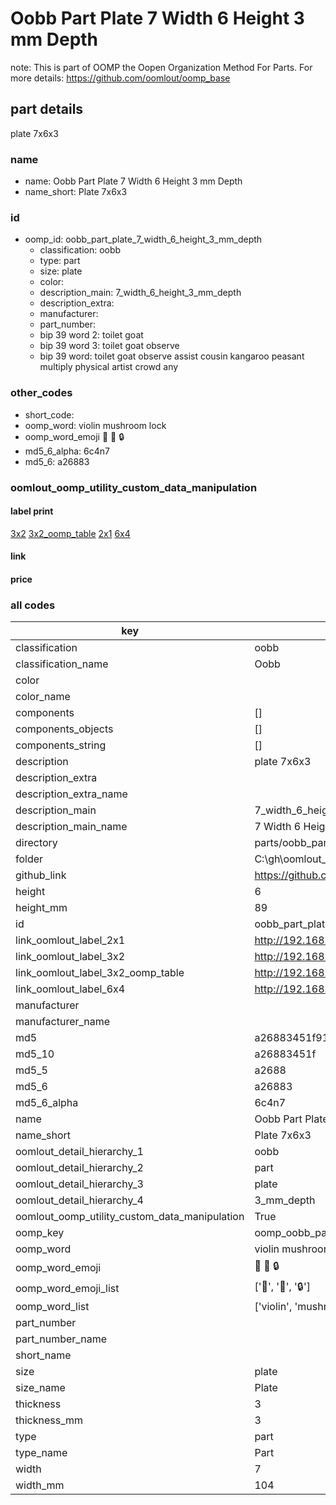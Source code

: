 # Oobb Part Plate 7 Width 6 Height 3 mm Depth  

note: This is part of OOMP the Oopen Organization Method For Parts. For more details: https://github.com/oomlout/oomp_base

##  part details
  



plate 7x6x3



### name
* name: Oobb Part Plate 7 Width 6 Height 3 mm Depth
* name_short: Plate 7x6x3 
### id
* oomp_id: oobb_part_plate_7_width_6_height_3_mm_depth
  * classification: oobb
  * type: part
  * size: plate
  * color: 
  * description_main: 7_width_6_height_3_mm_depth
  * description_extra: 
  * manufacturer: 
  * part_number: 
  * bip 39 word 2: toilet goat
  * bip 39 word 3: toilet goat observe
  * bip 39 word: toilet goat observe assist cousin kangaroo peasant multiply physical artist crowd any

### other_codes
* short_code: 
* oomp_word: violin mushroom lock
* oomp_word_emoji :violin: :mushroom: :lock:
* md5_6_alpha: 6c4n7
* md5_6: a26883






### oomlout_oomp_utility_custom_data_manipulation
#### label print
[3x2](http://192.168.1.245:1112/?label=oomp%206c4n7)
[3x2_oomp_table](http://192.168.1.108:1112/?label=oomp%206c4n7)
[2x1](http://192.168.1.242:1112/?label=oomp%206c4n7)
[6x4](http://192.168.1.55:1112/?label=oomp%206c4n7)    

#### link

                              

#### price







### all codes 
| key | value |  
| --- | --- |  
| classification | oobb |  
| classification_name | Oobb |  
| color |  |  
| color_name |  |  
| components | [] |  
| components_objects | [] |  
| components_string | [] |  
| description | plate 7x6x3 |  
| description_extra |  |  
| description_extra_name |  |  
| description_main | 7_width_6_height_3_mm_depth |  
| description_main_name | 7 Width 6 Height 3 mm Depth |  
| directory | parts/oobb_part_plate_7_width_6_height_3_mm_depth |  
| folder | C:\gh\oomlout_oobb_version_4_generated_parts\things\oobb_part_plate_7_width_6_height_3_mm_depth |  
| github_link | https://github.com/oomlout/oomlout_oomp_part_src/tree/main/parts/oobb_part_plate_7_width_6_height_3_mm_depth |  
| height | 6 |  
| height_mm | 89 |  
| id | oobb_part_plate_7_width_6_height_3_mm_depth |  
| link_oomlout_label_2x1 | http://192.168.1.242:1112/?label=oomp%206c4n7 |  
| link_oomlout_label_3x2 | http://192.168.1.245:1112/?label=oomp%206c4n7 |  
| link_oomlout_label_3x2_oomp_table | http://192.168.1.108:1112/?label=oomp%206c4n7 |  
| link_oomlout_label_6x4 | http://192.168.1.55:1112/?label=oomp%206c4n7 |  
| manufacturer |  |  
| manufacturer_name |  |  
| md5 | a26883451f917445e618b0dd30d9071e |  
| md5_10 | a26883451f |  
| md5_5 | a2688 |  
| md5_6 | a26883 |  
| md5_6_alpha | 6c4n7 |  
| name | Oobb Part Plate 7 Width 6 Height 3 mm Depth |  
| name_short | Plate 7x6x3  |  
| oomlout_detail_hierarchy_1 | oobb |  
| oomlout_detail_hierarchy_2 | part |  
| oomlout_detail_hierarchy_3 | plate |  
| oomlout_detail_hierarchy_4 | 3_mm_depth |  
| oomlout_oomp_utility_custom_data_manipulation | True |  
| oomp_key | oomp_oobb_part_plate_7_width_6_height_3_mm_depth |  
| oomp_word | violin mushroom lock |  
| oomp_word_emoji | :violin: :mushroom: :lock: |  
| oomp_word_emoji_list | [':violin:', ':mushroom:', ':lock:'] |  
| oomp_word_list | ['violin', 'mushroom', 'lock'] |  
| part_number |  |  
| part_number_name |  |  
| short_name |  |  
| size | plate |  
| size_name | Plate |  
| thickness | 3 |  
| thickness_mm | 3 |  
| type | part |  
| type_name | Part |  
| width | 7 |  
| width_mm | 104 |  
